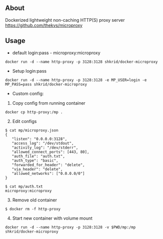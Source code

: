 ## About
Dockerized lightweight non-caching HTTP(S) proxy server
https://github.com/thekvs/microproxy

## Usage

- default login:pass - microproxy:microproxy
```
docker run -d --name http-proxy -p 3128:3128 shkrid/docker-microproxy
```

- Setup login:pass
```
docker run -d --name http-proxy -p 3128:3128 -e MP_USER=login -e MP_PASS=pass shkrid/docker-microproxy
```

- Custom config:

1. Copy config from running container
 
 ```
docker cp http-proxy:/mp .
 ```
2. Edit configs
 ```
$ cat mp/microproxy.json
{
    "listen": "0.0.0.0:3128",
    "access_log": "/dev/stdout",
    "activity_log": "/dev/stderr",
    "allowed_connect_ports": [443, 80],
    "auth_file": "auth.txt",
    "auth_type": "basic",
    "forwarded_for_header": "delete",
    "via_header": "delete",
    "allowed_networks": ["0.0.0.0/0"]
}

$ cat mp/auth.txt
microproxy:microproxy
 ```
3. Remove old container
 
 ```
$ docker rm -f http-proxy
 ```
4. Start new container with volume mount 
 
 ```
docker run -d --name http-proxy -p 3128:3128 -v $PWD/mp:/mp shkrid/docker-microproxy
 ```
